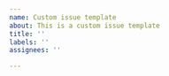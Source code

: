 ```yaml
---
name: Custom issue template
about: This is a custom issue template
title: ''
labels: ''
assignees: ''

---
```



